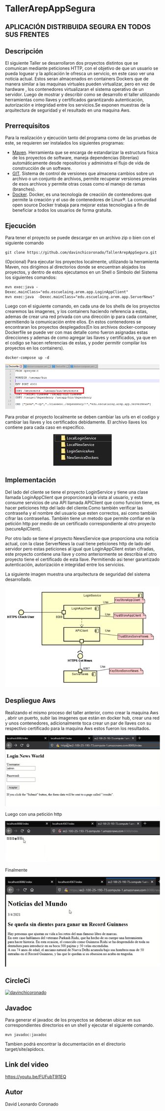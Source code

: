 # TallerArepAppSegura
## APLICACIÓN DISTRIBUIDA SEGURA EN TODOS SUS FRENTES
## Descripción 
El siguiente Taller se desarrollaron   dos proyectos distintos que se comunican mediante peticiones HTTP, con el objetivo de que un usuario se pueda loguear y la aplicación le ofresca un servicio, en este caso ver una noticia actual. Estos seran almacenados en containers Dockers que de manera similar a las maquinas virtuales pueden virtualizar, pero en vez de hardware , los contenedores virtualizaran el sistema operativo de un servidor. Luego de mostrar y describir como se desarrollo el taller utilizando herramientas como llaves y certificados garantizando autenticación, autorización e integridad entre los servicios.Se exponen muestras de la arquitectura de seguridad y el resultado en una maquina Aws.

## Prerrequisitos
Para la realización y ejecución tanto del programa como de las pruebas de este, se requieren ser instalados los siguientes programas:
* [Maven](https://maven.apache.org/). Herramienta que se encarga de estandarizar la estructura física de los proyectos de software, maneja dependencias (librerías) automáticamente desde repositorios y administra el flujo de vida de construcción de un software.
* [GIT](https://git-scm.com/). Sistema de control de versiones que almacena cambios sobre un archivo o un conjunto de archivos, permite recuperar versiones previas de esos archivos y permite otras cosas como el manejo de ramas (branches).
* [Docker](https://www.docker.com). Docker, es una tecnología de creación de contenedores que permite la creación y el uso de contenedores de Linux®. La comunidad open source Docker trabaja para mejorar estas tecnologías a fin de beneficiar a todos los usuarios de forma gratuita.

## Ejecución 
Para tener el proyecto se puede descargar en un archivo zip o bien con el siguiente comando 
```
git clone https://github.com/davinchicoronado/TallerArepAppSegura.git
```

(Opcional) Para ejecutar los proyectos localmente, utilizando la herramienta Maven, nos dirigimos al directorios donde se encuentran alojados los proyectos, y dentro de estos ejecutamos en un Shell o Símbolo del Sistema los siguientes comandos:

```
mvn exec:java -Dexec.mainClass="edu.escuelaing.arem.app.LoginAppClient"
mvn exec:java  -Dexec.mainClass="edu.escuelaing.arem.app.ServerNews" 
```
Luego con el siguiente comando, en cada una de los shells de los proyectos crearemos las imagenes, y los containers haciendo referencia a estas, ademas de crear una red privada con una dirección ip para cada container, permitiendo la comunicación entre ellos. En estos contenedores se encontraran los proyectos desplegados(En los archivos docker-composey Dockerfile se puede ver con mas detalle como fueron asignadas estas direcciones y ademas de como agregar las llaves y certificados, ya que en el codigo se hacen referencias de estas, y poder permitir compilar los proyectos en los containers).
```
docker-compose up -d
```

<p align="center">
    <img src="https://github.com/davinchicoronado/TallerArepAppSegura/blob/master/Img/addKeycerts.png?raw=true" alt="Sublime's custom image"/>

Para probar el proyecto localmente se deben cambiar las urls en el codigo y cambiar las llaves y los certificados debidamente. El archivo llaves los contiene para cada caso en especifico.

<p align="center">
    <img src="https://github.com/davinchicoronado/TallerArepAppSegura/blob/master/Img/llaves.png?raw=true" alt="Sublime's custom image"/>

## Implementación

Del lado del cliente se tiene el proyecto LoginService y tiene una clase llamada LoginAppClient que proporcionará la vista al usuario, y esta consume servicios de una API llamada APIClient que como funcion tiene, es hacer peticiones http del lado del cliente.Como también verificar  las contraseña y el nombre del usuario que esten correctos, asi como también cifrar las contraseñas. También tiene un metodo que permite confiar en la petición http por medio de un certificado correspondiente al otro proyecto (secureApiClient).

Por otro lado se tiene el proyecto NewsService que proporciona una noticia actual, con la clase ServerNews la cual tiene peticiones http de lado del servidor pero estas peticiones al igual que LoginAppClient estan cifradas, este proyecto contiene una llave y como anteriormente se describia el otro proyecto tiene el certificado de esta llave. Permitiendo asi tener garantizado  autenticación, autorización e integridad entre los servicios.

La siguiente imagen muestra una arquitectura de seguridad del sistema desarrollado.


<p align="center">
    <img src="https://github.com/davinchicoronado/TallerArepAppSegura/blob/master/Img/arquitectura.png?raw=true" alt="Sublime's custom image"/>

## Despliegue Aws

Realizando el mismo proceso del taller anterior, como crear la maquina Aws , abrir un puerto, subir las imagenes que están en docker hub, crear una red y unos contenedores, adicionalmente toca crear un par de llaves con su respectivo certificado para la maquina Aws estos fueron los resultados.
<p align="center">
    <img src="https://github.com/davinchicoronado/TallerArepAppSegura/blob/master/Img/despliegue1https.png?raw=true" alt="Sublime's custom image"/>
 
 Luego con una petición http 
 <p align="center">
    <img src="https://github.com/davinchicoronado/TallerArepAppSegura/blob/master/Img/despliegue1http.png?raw=true" alt="Sublime's custom image"/>
 
 Finalmente 
 
 <p align="center">
    <img src="https://github.com/davinchicoronado/TallerArepAppSegura/blob/master/Img/despliegue2https.png?raw=true" alt="Sublime's custom image"/>

## CircleCi
[![davinchicoronado](https://circleci.com/github/davinchicoronado/TallerArepAppSegura.svg?style=svg)](https://app.circleci.com/pipelines/github/davinchicoronado/TallerArepAppSegura)
 ## Javadoc
 Para generar el javadoc de los proyectos se deberan ubicar en sus correspondientes directorios en un shell y ejecutar el siguiente comando.
 
```
mvn javadoc:javadoc
```
Tambien podrá encontrar la documentación en el directorio target/site/apidocs.
## Link del video
https://youtu.be/FUFubT9l1EQ

## Autor 
David Leonardo Coronado
